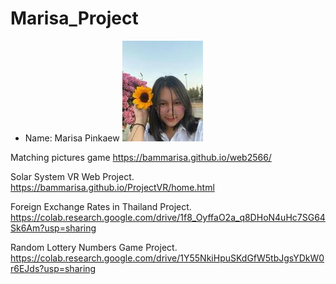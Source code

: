 # Marisa_Project
- Name: Marisa Pinkaew
![รูปภาพ](./my/Marisa.jpg)
  
Matching pictures game
https://bammarisa.github.io/web2566/

Solar System VR Web Project.
https://bammarisa.github.io/ProjectVR/home.html

Foreign Exchange Rates in Thailand Project.
https://colab.research.google.com/drive/1f8_OyffaO2a_q8DHoN4uHc7SG64Sk6Am?usp=sharing

Random Lottery Numbers Game Project.
https://colab.research.google.com/drive/1Y55NkiHpuSKdGfW5tbJgsYDkW0r6EJds?usp=sharing
